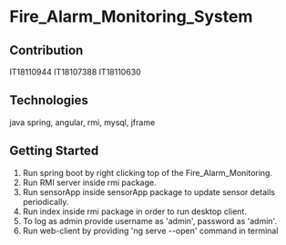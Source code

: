 # Fire_Alarm_Monitoring_System

## Contribution

IT18110944
IT18107388
IT18110630

## Technologies

java spring,
angular,
rmi,
mysql,
jframe

## Getting Started

1. Run spring boot by right clicking top of the Fire_Alarm_Monitoring.
2. Run RMI server inside rmi package.
3. Run sensorApp inside sensorApp package to update sensor details periodically.
4. Run index inside rmi package in order to run desktop client.
5. To log as admin provide username as 'admin', password as 'admin'.
6. Run web-client by providing 'ng serve --open' command in terminal
